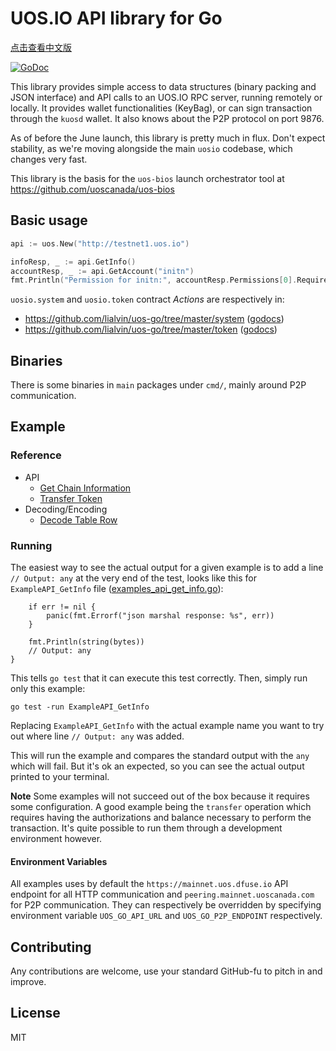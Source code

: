 UOS.IO API library for Go
=========================

[点击查看中文版](./README-cn.md)

[![GoDoc](https://godoc.org/github.com/lialvin/uos-go?status.svg)](https://godoc.org/github.com/lialvin/uos-go)

This library provides simple access to data structures (binary packing
and JSON interface) and API calls to an UOS.IO RPC server, running
remotely or locally.  It provides wallet functionalities (KeyBag), or
can sign transaction through the `kuosd` wallet. It also knows about
the P2P protocol on port 9876.

As of before the June launch, this library is pretty much in
flux. Don't expect stability, as we're moving alongside the main
`uosio` codebase, which changes very fast.

This library is the basis for the `uos-bios` launch orchestrator tool
at https://github.com/uoscanada/uos-bios


Basic usage
-----------

```go
api := uos.New("http://testnet1.uos.io")

infoResp, _ := api.GetInfo()
accountResp, _ := api.GetAccount("initn")
fmt.Println("Permission for initn:", accountResp.Permissions[0].RequiredAuth.Keys)
```

`uosio.system` and `uosio.token` contract _Actions_ are respectively in:
* https://github.com/lialvin/uos-go/tree/master/system ([godocs](https://godoc.org/github.com/lialvin/uos-go/system))
* https://github.com/lialvin/uos-go/tree/master/token ([godocs](https://godoc.org/github.com/lialvin/uos-go/token))

Binaries
--------

There is some binaries in `main` packages under `cmd/`, mainly around P2P communication.

Example
-------

### Reference

 * API
    * [Get Chain Information](./example_api_get_info_test.go)
    * [Transfer Token](./example_api_transfer_uos_test.go)
 * Decoding/Encoding
    * [Decode Table Row](./example_abi_decode_test.go)

### Running

The easiest way to see the actual output for a given example is to add a line
`// Output: any` at the very end of the test, looks like this for
`ExampleAPI_GetInfo` file ([examples_api_get_info.go](./examples_api_get_info.go)):

```
    if err != nil {
        panic(fmt.Errorf("json marshal response: %s", err))
    }

    fmt.Println(string(bytes))
    // Output: any
}
```

This tells `go test` that it can execute this test correctly. Then, simply
run only this example:

    go test -run ExampleAPI_GetInfo

Replacing `ExampleAPI_GetInfo` with the actual example name you want to try
out where line `// Output: any` was added.

This will run the example and compares the standard output with the `any` which
will fail. But it's ok an expected, so you can see the actual output
printed to your terminal.

**Note** Some examples will not succeed out of the box because it requires
some configuration. A good example being the `transfer` operation which
requires having the authorizations and balance necessary to perform the
transaction. It's quite possible to run them through a development environment
however.

#### Environment Variables

All examples uses by default the `https://mainnet.uos.dfuse.io` API endpoint for all
HTTP communication and `peering.mainnet.uoscanada.com` for P2P communication.
They can respectively be overridden by specifying environment variable
`UOS_GO_API_URL` and `UOS_GO_P2P_ENDPOINT` respectively.

Contributing
------------

Any contributions are welcome, use your standard GitHub-fu to pitch in and improve.


License
-------

MIT
